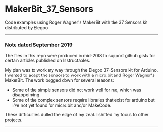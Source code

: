 # MakerBit_37_Sensors
Code examples using Roger Wagner's MakerBit with the 37 Sensors kit distributed by Elegoo

---
### Note dated September 2019
The files in this repo were produced in mid-2018 to support github gists for certain articles published on Instructables. 

My plan was to work my way through the Elegoo 37-Sensors kit for Arduino. I wanted to adapt the sensors to work with a micro:bit and Roger Wagner's MakerBit. The work bogged down for several reasons:

* Some of the simple sensors did not work well for me, which was disappointing.
* Some of the complex sensors require libraries that exist for arduino but I've not yet found for micro:bit and/or MakeCode.

These difficulties dulled the edge of my zeal. I shifted my focus to other projects.

---
